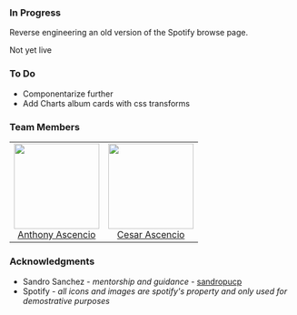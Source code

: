 ### In Progress
Reverse engineering an old version of the Spotify browse page.

Not yet live

### To Do
* Componentarize further
* Add Charts album cards with css transforms

### Team Members
<table>
  <tbody>
    <tr>
      <td align="center">
        <img width="150 height="150"
        src="https://avatars.githubusercontent.com/anthony2025?v=3">
        <br />
        <a href="https://github.com/anthony2025">Anthony Ascencio</a>
      </td>
      <td align="center">
        <img width="150 height="150"
        src="https://avatars.githubusercontent.com/cesarascencioo?v=3">
        <br />
        <a href="https://github.com/cesarascencioo">Cesar Ascencio</a>
      </td>
    <tr>
  <tbody>
</table>

### Acknowledgments
* Sandro Sanchez - *mentorship and guidance* - [sandropucp](https://github.com/sandropucp)
* Spotify - *all icons and images are spotify's property and only used for demostrative purposes*
